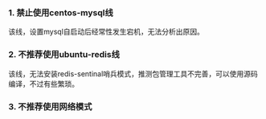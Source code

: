 ### 1. 禁止使用centos-mysql线

该线，设置mysql自启动后经常性发生宕机，无法分析出原因。



### 2. 不推荐使用ubuntu-redis线

该线，无法安装redis-sentinal哨兵模式，推测包管理工具不完善，可以使用源码编译，不过有些繁琐。

### 3. 不推荐使用网络模式

